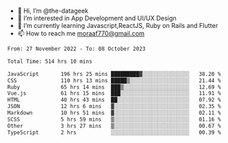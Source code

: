 - 👋 Hi, I’m @the-datageek
- 👀 I’m interested in App Development and UI/UX Design
- 🌱 I’m currently learning Javascript,ReactJS, Ruby on Rails and Flutter
- 📫 How to reach me moraaf770@gmail.com

<!---
the-datageek/the-datageek is a ✨ special ✨ repository because its `README.md` (this file) appears on your GitHub profile.
You can click the Preview link to take a look at your changes.
--->
<!--START_SECTION:waka-->

```txt
From: 27 November 2022 - To: 08 October 2023

Total Time: 514 hrs 10 mins

JavaScript       196 hrs 25 mins █████████▓░░░░░░░░░░░░░░░   38.20 %
CSS              110 hrs 13 mins █████▒░░░░░░░░░░░░░░░░░░░   21.44 %
Ruby             65 hrs 14 mins  ███▒░░░░░░░░░░░░░░░░░░░░░   12.69 %
Vue.js           61 hrs 15 mins  ███░░░░░░░░░░░░░░░░░░░░░░   11.91 %
HTML             40 hrs 43 mins  ██░░░░░░░░░░░░░░░░░░░░░░░   07.92 %
JSON             12 hrs 6 mins   ▓░░░░░░░░░░░░░░░░░░░░░░░░   02.35 %
Markdown         10 hrs 51 mins  ▓░░░░░░░░░░░░░░░░░░░░░░░░   02.11 %
SCSS             5 hrs 59 mins   ▒░░░░░░░░░░░░░░░░░░░░░░░░   01.16 %
Other            3 hrs 27 mins   ▒░░░░░░░░░░░░░░░░░░░░░░░░   00.67 %
TypeScript       2 hrs           ░░░░░░░░░░░░░░░░░░░░░░░░░   00.39 %
```

<!--END_SECTION:waka-->
